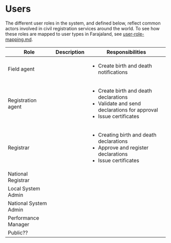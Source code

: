 # Users

The different user roles in the system, and defined below, reflect common actors involved in civil registration services around the world. To see how these roles are mapped to user types in Farajaland, see [user-role-mapping.md](../../../default-configuration/opencrvs-configuration-in-farajaland/user-role-mapping.md "mention").

| Role                  | Description | Responsibilities                                                                                                                     |
| --------------------- | ----------- | ------------------------------------------------------------------------------------------------------------------------------------ |
| Field agent           |             | <ul><li>Create birth and death notifications</li></ul>                                                                               |
| Registration agent    |             | <ul><li>Create birth and death declarations</li><li>Validate and send declarations for approval</li><li>Issue certificates</li></ul> |
| Registrar             |             | <ul><li>Creating birth and death declarations</li><li>Approve and register declarations</li><li>Issue certificates</li></ul>         |
| National Registrar    |             |                                                                                                                                      |
| Local System Admin    |             |                                                                                                                                      |
| National System Admin |             |                                                                                                                                      |
| Performance Manager   |             |                                                                                                                                      |
| Public??              |             |                                                                                                                                      |
